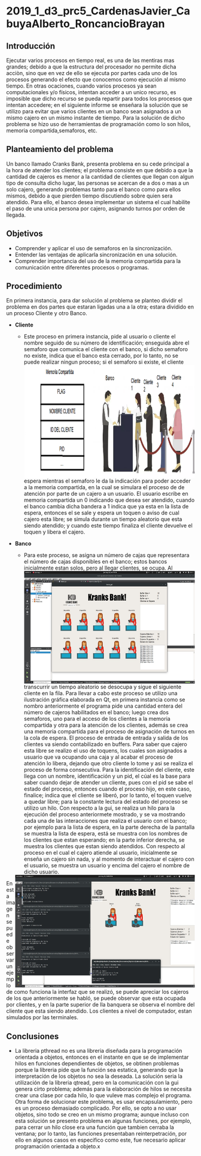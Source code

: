 # 2019_1_d3_prc5_CardenasJavier_CabuyaAlberto_RoncancioBrayan
## Introducción
Ejecutar varios procesos en tiempo real, es una de las mentiras mas grandes; debido a que la estructura del procesador no permite dicha acciòn, sino que en vez de ello se ejecuta por partes cada uno de los procesos generando el efecto que conocemos como ejecución al mismo tiempo. En otras ocaciones, cuando varios procesos ya sean computacionales y/o físicos, intentan acceder a un unico recurso, es imposible que dicho recurso se pueda repartir para todos los procesos que intentan accedere; en el siguiente informe se enseñara la solución que se utilizo para evitar que varios clientes en un banco sean asignados a un mismo cajero en un mismo instante de tiempo. Para la solución de dicho  problema se hizo uso de herramientas de programación como lo son hilos, memoria compartida,semaforos, etc.
## Planteamiento del problema
Un banco llamado Cranks Bank, presenta problema en su cede principal a la hora de atender los clientes; el problema consiste en que debido a que la cantidad de cajeros es menor a la cantidad de clientes que llegan con algun tipo de consulta  dicho lugar, las personas se acercan de a dos o mas a un solo cajero, generando problemas tanto para el banco como para ellos mismos, debido a que pierden tiempo discutiendo sobre quien sera atendido. Para ello, el banco desea implementar un sistema el cual habilite el paso de una unica persona por cajero, asignando turnos por orden de llegada.
## Objetivos
- Comprender y aplicar el uso de semaforos en la sincronización.
- Entender las ventajas de aplicarla sincronización en una solución.
- Comprender importancia del uso de la memoria compartida para la comunicación entre diferentes procesos o programas.

## Procedimiento 
En primera instancia, para dar solución al problema se planteo dividir el problema en dos partes que estaran ligadas una a la otra; estara dividido en un proceso Cliente y otro Banco.
* **Cliente**
    * Este proceso en primera instancia, pide al usuario o cliente el nombre seguido de su número de identificación; enseguida abre el semaforo que comunica el cliente con el banco, si dicho semaforo no existe, indica que el banco esta cerrado, por lo tanto, no se puede realizar ningun proceso;  <img align="right" height="300px" src="https://github.com/Mrjarkos/2019_1_d3_prc5_CardenasJavier_CabuyaAlberto_RoncancioBrayan/blob/master/p.png"/> si el semaforo si existe, el cliente espera mientras el semaforo le da la indicación para poder acceder a la memoria compartida, en la cual se simulara el proceso de de atención por parte de un cajero a un usuario. El usuario escribe en memoria compartida un 0 indicando que desea ser atendido, cuando el banco cambia dicha bandera a 1 indica que ya esta en la lista de espera, entonces el se sale y espera un toquen o aviso de cual cajero esta libre; se simula durante un tiempo aleatorio que esta siendo atendido; y cuando este tiempo finaliza el cliente devuelve el toquen y libera el cajero.



* **Banco**
     * Para este proceso, se asigna un número de cajas que representara el número de cajas disponibles en el banco; estos bancos inicialmente estan solos, pero al llegar clientes, se ocupa. <img align="right" height="300px" src="https://github.com/Mrjarkos/2019_1_d3_prc5_CardenasJavier_CabuyaAlberto_RoncancioBrayan/blob/master/1.png"/> 
     Al transcurrir un tiempo aleatorio se desocupa y sigue el siguiente cliente en la fila. Para llevar a cabo este proceso se utilizo una ilustración gráfica elaborada en Qt, en primera instancia como se nombro anteriormente el programa pide una cantidad entera del número de cajeros habilitados en el banco; luego crea dos semaforos, uno para el acceso de los clientes a la memoria compartida y otra para la atención de los clientes, además se crea una memoria compartida para el proceso de asignación de turnos en la cola de espera. El proceso de entrada de entrada y salida de los clientes va siendo contabilizado en buffers. Para saber que cajero esta libre se realizo el uso de toquens, los cuales son asignados a usuario que va ocupando una caja y al acabar el proceso de atención lo libera, dejando que otro cliente lo tome y asi se realiza el proceso de forma consecutiva. Para la identificación del cliente, este llega con un nombre, identificación y un pid, el cúal es la base para saber cuando dejar de atender un cliente, pues con el pid se sabe el estado del proceso, entonces cuando el proceso hijo, en este caso, finalice; indica que el cliente se liberó, por lo tanto, el toquen vuelve a quedar libre; para la constante lectura del estado del proceso se utilizo un hilo. Con respecto a la gui, se realiza un hilo para la ejecución del proceso anteriormete mostrado, y se va mostrando cada una de las interacciones que realiza el usuario con el banco; por ejemplo para la lista de espera, en la parte derecha de la pantalla se muestra la lista de espera, está se muestra con los nombres de los clientes que estan esperando; en la parte inferior derecha, se muestra los clientes que estan siendo atendidos. Con respecto al proceso en el cual el cajero atiende al usuario, inicialmente se enseña un cajero sin nada, y al momento de interactuar el cajero con el usuario, se muestra un usuario y encima del cajero el nombre de dicho usuario.
    <img align="right" height="300px" src="https://github.com/Mrjarkos/2019_1_d3_prc5_CardenasJavier_CabuyaAlberto_RoncancioBrayan/blob/master/I2.png">
 En esta imagen se puede observar un ejemplo de como funciona la interfaz que se realizó, se puede apreciar los cajeros de los que anteriormente se habló, se puede observar que esta ocupada por clientes, y en la parte superior de lla banquera se observa el nombre del cliente que esta siendo atendido. Los clientes a nivel de computador, estan simulados por las terminales.
 
 
 
 
 
 
 
## Conclusiones
- La libreria pthread no es una libreria diseñada para la programación orientada a objetos, entonces en el instante en que se de implementar hilos en funciones dependientes de objetos, se obtinen problemas porque la libreria pide que la función sea estatica, generando que la interpretación de los objetos no sea la deseada. La solución seria la utilización de la libreria qtread, pero en la comunicación con la gui genera cirto problema; además para la elaboración de hilos se necesita crear una clase por cada hilo, lo que vuleve mas complejo el programa. Otra forma de solucionar este problema, es usar encapsulamiento, pero es un proceso demasiado complicado. Por ello, se opto a no usar objetos, sino todo se creo en un mismo programa; aunque incluso con esta solución se presento problema en algunas funciones, por ejemplo, para cerrar un hilo close era una función que tambien cerraba la ventana; por lo tanto, las funciones presentaban reinterpetración, por ello en algunos casos en especifico como este, fue necesario aplicar programación orientada a objeto.x
    
    
